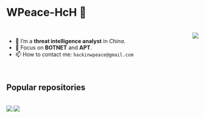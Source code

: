 # WPeace-HcH 👋
<br/>
<img align="right" src="https://github-readme-stats.vercel.app/api?username=WPeace-HcH&show_icons=true&icon_color=FAAF00&text_color=718096&theme=radical&hide=prs,contribs" />  

- 🌱 I’m a **threat intelligence analyst** in *China*.  
- 🔭 Focus on **BOTNET** and **APT**.  
- 📫 How to contact me: `hackinwpeace@gmail.com`  
<br/>

## Popular repositories
<br/>
<a href="https://github.com/WPeace-HcH/ElfDumper">
  <img align="left" src="https://github-readme-stats.vercel.app/api/pin?username=WPeace-HcH&repo=ElfDumper&title_color=fff&icon_color=f9f9f9&text_color=9f9f9f&bg_color=151515" />
</a>  
<a href="https://github.com/WPeace-HcH/SysNR-FuncFinder">
  <img align="left" src="https://github-readme-stats.vercel.app/api/pin?username=WPeace-HcH&repo=SysNR-FuncFinder&title_color=fff&icon_color=f9f9f9&text_color=9f9f9f&bg_color=151515" />
</a>  


<!--
**WPeace-HcH/WPeace-HcH** is a ✨ _special_ ✨ repository because its `README.md` (this file) appears on your GitHub profile.
Here are some ideas to get you started:
- 🔭 I’m currently working on ...
- 🌱 I’m currently learning ...
- 👯 I’m looking to collaborate on ...
- 🤔 I’m looking for help with ...
- 💬 Ask me about ...
- 📫 How to reach me: ...
- 😄 Pronouns: ...
- ⚡ Fun fact: ...
-->
